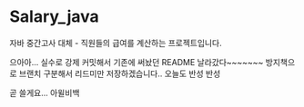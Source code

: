# Salary_java
자바 중간고사 대체 - 직원들의 급여를 계산하는 프로젝트입니다. 
 
 
으아아... 실수로 강제 커밋해서 기존에 써놨던 README 날라갔다~~~~~~~
방지책으로 브랜치 구분해서 리드미만 저장하겠습니다.. 오늘도 반성 반성

곧 쓸게요... 아윌비백
